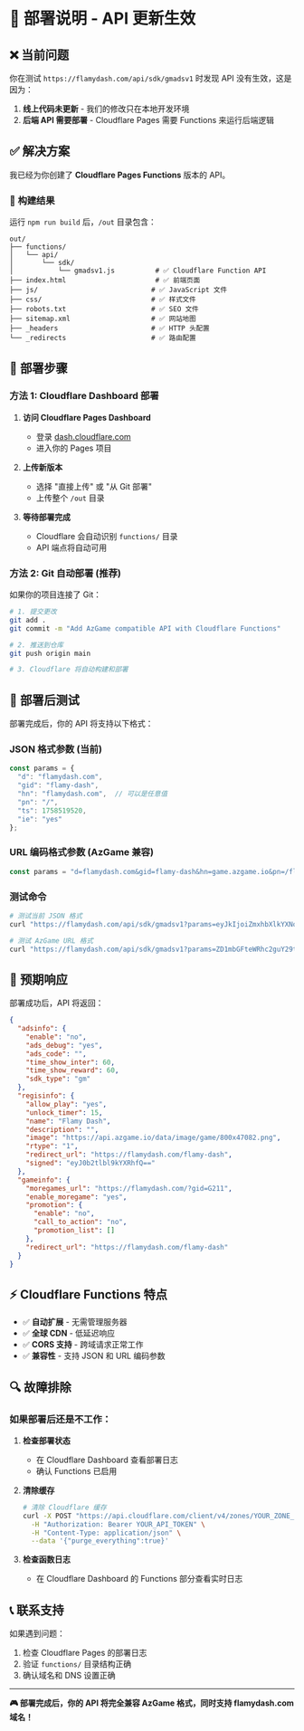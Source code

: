 # 🚀 部署说明 - API 更新生效

## ❌ **当前问题**

你在测试 `https://flamydash.com/api/sdk/gmadsv1` 时发现 API 没有生效，这是因为：

1. **线上代码未更新** - 我们的修改只在本地开发环境
2. **后端 API 需要部署** - Cloudflare Pages 需要 Functions 来运行后端逻辑

## ✅ **解决方案**

我已经为你创建了 **Cloudflare Pages Functions** 版本的 API。

### 📁 **构建结果**

运行 `npm run build` 后，`/out` 目录包含：

```
out/
├── functions/
│   └── api/
│       └── sdk/
│           └── gmadsv1.js          # ✅ Cloudflare Function API
├── index.html                      # ✅ 前端页面
├── js/                            # ✅ JavaScript 文件
├── css/                           # ✅ 样式文件
├── robots.txt                     # ✅ SEO 文件
├── sitemap.xml                    # ✅ 网站地图
├── _headers                       # ✅ HTTP 头配置
└── _redirects                     # ✅ 路由配置
```

## 🔧 **部署步骤**

### 方法 1: Cloudflare Dashboard 部署

1. **访问 Cloudflare Pages Dashboard**
   - 登录 [dash.cloudflare.com](https://dash.cloudflare.com)
   - 进入你的 Pages 项目

2. **上传新版本**
   - 选择 "直接上传" 或 "从 Git 部署"
   - 上传整个 `/out` 目录

3. **等待部署完成**
   - Cloudflare 会自动识别 `functions/` 目录
   - API 端点将自动可用

### 方法 2: Git 自动部署 (推荐)

如果你的项目连接了 Git：

```bash
# 1. 提交更改
git add .
git commit -m "Add AzGame compatible API with Cloudflare Functions"

# 2. 推送到仓库
git push origin main

# 3. Cloudflare 将自动构建和部署
```

## 🧪 **部署后测试**

部署完成后，你的 API 将支持以下格式：

### JSON 格式参数 (当前)
```javascript
const params = {
  "d": "flamydash.com",
  "gid": "flamy-dash",
  "hn": "flamydash.com",  // 可以是任意值
  "pn": "/",
  "ts": 1758519520,
  "ie": "yes"
};
```

### URL 编码格式参数 (AzGame 兼容)
```javascript
const params = "d=flamydash.com&gid=flamy-dash&hn=game.azgame.io&pn=/flamy-dash/&ts=1758519520&ie=yes";
```

### 测试命令
```bash
# 测试当前 JSON 格式
curl "https://flamydash.com/api/sdk/gmadsv1?params=eyJkIjoiZmxhbXlkYXNoLmNvbSIsImdpZCI6ImZsYW15LWRhc2giLCJobiI6ImZsYW15ZGFzaC5jb20iLCJwbiI6Ii8iLCJ0cyI6MTc1ODUxOTUyMCwiaWUiOiJ5ZXMifQ=="

# 测试 AzGame URL 格式
curl "https://flamydash.com/api/sdk/gmadsv1?params=ZD1mbGFteWRhc2guY29tJmdpZD1mbGFteS1kYXNoJmhuPWdhbWUuYXpnYW1lLmlvJnBuPSUyRmZsYW15LWRhc2glMkYmdHM9MTc1ODUxOTUyMCZpZT15ZXM="
```

## 🎯 **预期响应**

部署成功后，API 将返回：

```json
{
  "adsinfo": {
    "enable": "no",
    "ads_debug": "yes",
    "ads_code": "",
    "time_show_inter": 60,
    "time_show_reward": 60,
    "sdk_type": "gm"
  },
  "regisinfo": {
    "allow_play": "yes",
    "unlock_timer": 15,
    "name": "Flamy Dash",
    "description": "",
    "image": "https://api.azgame.io/data/image/game/800x47082.png",
    "rtype": "1",
    "redirect_url": "https://flamydash.com/flamy-dash",
    "signed": "eyJ0b2tlbl9kYXRhfQ=="
  },
  "gameinfo": {
    "moregames_url": "https://flamydash.com/?gid=G211",
    "enable_moregame": "yes",
    "promotion": {
      "enable": "no",
      "call_to_action": "no",
      "promotion_list": []
    },
    "redirect_url": "https://flamydash.com/flamy-dash"
  }
}
```

## ⚡ **Cloudflare Functions 特点**

- ✅ **自动扩展** - 无需管理服务器
- ✅ **全球 CDN** - 低延迟响应
- ✅ **CORS 支持** - 跨域请求正常工作
- ✅ **兼容性** - 支持 JSON 和 URL 编码参数

## 🔍 **故障排除**

### 如果部署后还是不工作：

1. **检查部署状态**
   - 在 Cloudflare Dashboard 查看部署日志
   - 确认 Functions 已启用

2. **清除缓存**
   ```bash
   # 清除 Cloudflare 缓存
   curl -X POST "https://api.cloudflare.com/client/v4/zones/YOUR_ZONE_ID/purge_cache" \
     -H "Authorization: Bearer YOUR_API_TOKEN" \
     -H "Content-Type: application/json" \
     --data '{"purge_everything":true}'
   ```

3. **检查函数日志**
   - 在 Cloudflare Dashboard 的 Functions 部分查看实时日志

## 📞 **联系支持**

如果遇到问题：
1. 检查 Cloudflare Pages 的部署日志
2. 验证 `functions/` 目录结构正确
3. 确认域名和 DNS 设置正确

---

**🎮 部署完成后，你的 API 将完全兼容 AzGame 格式，同时支持 flamydash.com 域名！**